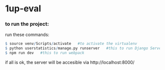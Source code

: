# 1up-eval

### to run the project:
run these commands:

``` r
$ source venv/Scripts/activate   #to activate the virtualenv
$ python userstatistics/manage.py runserver   #this to run Django Server
$ npm run dev   #this to run webpack
```

if all is ok, the server will be  accesible via http://localhost:8000/ 
